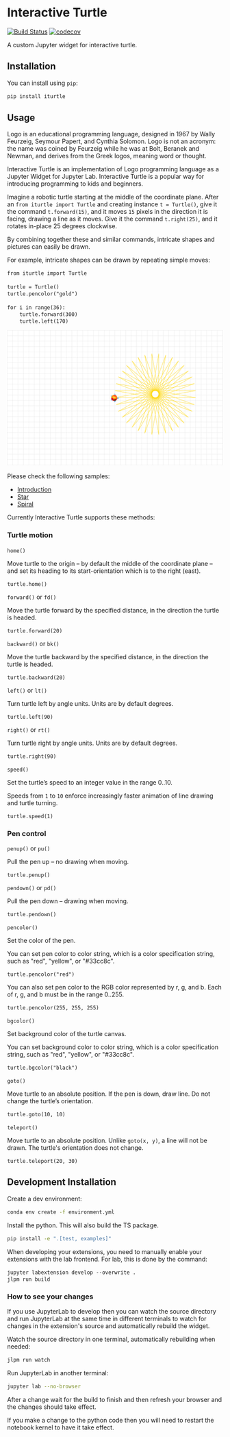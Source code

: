 # Interactive Turtle

[![Build Status](https://travis-ci.org/datarho.tech/iturtle.svg?branch=master)](https://travis-ci.org/datarho.tech/iturtle)
[![codecov](https://codecov.io/gh/datarho.tech/iturtle/branch/master/graph/badge.svg)](https://codecov.io/gh/datarho.tech/iturtle)

A custom Jupyter widget for interactive turtle.

## Installation

You can install using `pip`:

```bash
pip install iturtle
```

## Usage

Logo is an educational programming language, designed in 1967 by Wally Feurzeig, Seymour Papert, and Cynthia Solomon. Logo is not an acronym: the name was coined by Feurzeig while he was at Bolt, Beranek and Newman, and derives from the Greek logos, meaning word or thought.

Interactive Turtle is an implementation of Logo programming language as a Jupyter Widget for Jupyter Lab. Interactive Turtle is a popular way for introducing programming to kids and beginners.

Imagine a robotic turtle starting at the middle of the coordinate plane. After an `from iturtle import Turtle` and creating instance `t = Turtle()`, give it the command `t.forward(15)`, and it moves `15` pixels in the direction it is facing, drawing a line as it moves. Give it the command `t.right(25)`, and it rotates in-place 25 degrees clockwise.

By combining together these and similar commands, intricate shapes and pictures can easily be drawn.

For example, intricate shapes can be drawn by repeating simple moves:

```
from iturtle import Turtle

turtle = Turtle()
turtle.pencolor("gold")

for i in range(36):
    turtle.forward(300)
    turtle.left(170)
```

![](star.svg)

Please check the following samples:

- [Introduction](examples/introduction.ipynb)
- [Star](examples/star.ipynb)
- [Spiral](examples/spiral.ipynb)

Currently Interactive Turtle supports these methods:

### Turtle motion

`home()`

Move turtle to the origin – by default the middle of the coordinate plane – and set its heading to its start-orientation which is to the right (east).

```
turtle.home()
```

`forward()` or `fd()`

Move the turtle forward by the specified distance, in the direction the turtle is headed.

```
turtle.forward(20)
```

`backward()` or `bk()`

Move the turtle backward by the specified distance, in the direction the turtle is headed.

```
turtle.backward(20)
```

`left()` or `lt()`

Turn turtle left by angle units. Units are by default degrees.

```
turtle.left(90)
```

`right()` or `rt()`

Turn turtle right by angle units. Units are by default degrees.

```
turtle.right(90)
```

`speed()`

Set the turtle’s speed to an integer value in the range 0..10.

Speeds from `1` to `10` enforce increasingly faster animation of line drawing and turtle turning.

```
turtle.speed(1)
```

### Pen control

`penup()` or `pu()`

Pull the pen up – no drawing when moving.

```
turtle.penup()
```

`pendown()` or `pd()`

Pull the pen down – drawing when moving.

```
turtle.pendown()
```

`pencolor()`

Set the color of the pen.

You can set pen color to color string, which is a color specification string, such as "red", "yellow", or "#33cc8c".

```
turtle.pencolor("red")
```

You can also set pen color to the RGB color represented by r, g, and b. Each of r, g, and b must be in the range 0..255.

```
turtle.pencolor(255, 255, 255)
```

`bgcolor()`

Set background color of the turtle canvas.

You can set background color to color string, which is a color specification string, such as "red", "yellow", or "#33cc8c".

```
turtle.bgcolor("black")
```

`goto()`

Move turtle to an absolute position. If the pen is down, draw line. Do not change the turtle’s orientation.

```
turtle.goto(10, 10)
```

`teleport()`

Move turtle to an absolute position. Unlike `goto(x, y)`, a line will not be drawn. The turtle's orientation does not change.

```
turtle.teleport(20, 30)
```

## Development Installation

Create a dev environment:

```bash
conda env create -f environment.yml
```

Install the python. This will also build the TS package.

```bash
pip install -e ".[test, examples]"
```

When developing your extensions, you need to manually enable your extensions with the
lab frontend. For lab, this is done by the command:

```
jupyter labextension develop --overwrite .
jlpm run build
```

### How to see your changes

If you use JupyterLab to develop then you can watch the source directory and run JupyterLab at the same time in different
terminals to watch for changes in the extension's source and automatically rebuild the widget.

Watch the source directory in one terminal, automatically rebuilding when needed:

```bash
jlpm run watch
```

Run JupyterLab in another terminal:

```bash
jupyter lab --no-browser
```

After a change wait for the build to finish and then refresh your browser and the changes should take effect.

If you make a change to the python code then you will need to restart the notebook kernel to have it take effect.
